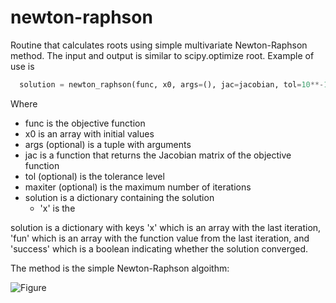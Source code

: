 # newton-raphson
Routine that calculates roots using simple multivariate Newton-Raphson method. The input and output is similar to scipy.optimize root. Example of use is

```python
  solution = newton_raphson(func, x0, args=(), jac=jacobian, tol=10**-10, maxiter=10)
```

Where
- func is the objective function
- x0 is an array with initial values
- args (optional) is a tuple with arguments
- jac is a function that returns the Jacobian matrix of the objective function
- tol (optional) is the tolerance level
- maxiter (optional) is the maximum number of iterations
- solution is a dictionary containing the solution
  - 'x' is the 

solution is a dictionary with keys 'x' which is an array with the last iteration, 'fun' which is an array with the function value from the last iteration, and 'success' which is a boolean indicating whether the solution converged.

The method is the simple Newton-Raphson algoithm:

![Figure](https://latex.codecogs.com/png.image?\dpi{110}&space;\bg_white&space;\mathbold{x}_{i+1}=x_i-J(x_i,z)f(x_i,z))
